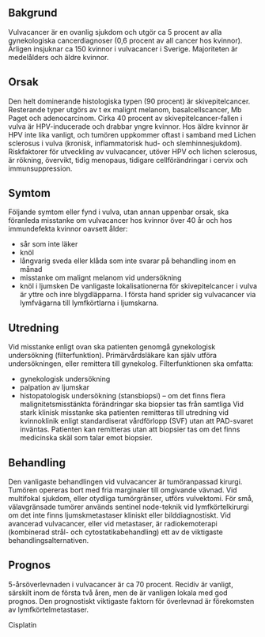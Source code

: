 ## Bakgrund

Vulvacancer är en ovanlig sjukdom och utgör ca 5 procent av alla gynekologiska cancerdiagnoser (0,6 procent av all cancer hos kvinnor). Årligen insjuknar ca 150 kvinnor i vulvacancer i Sverige. Majoriteten är medelålders och äldre kvinnor.

## Orsak

Den helt dominerande histologiska typen (90 procent) är skivepitelcancer. Resterande typer utgörs av t ex malignt melanom, basalcellscancer, Mb Paget och adenocarcinom.
Cirka 40 procent av skivepitelcancer-fallen i vulva är HPV-inducerade och drabbar yngre kvinnor. Hos äldre kvinnor är HPV inte lika vanligt, och tumören uppkommer oftast i samband med Lichen sclerosus i vulva (kronisk, inflammatorisk hud- och slemhinnesjukdom).
Riskfaktorer för utveckling av vulvacancer, utöver HPV och lichen sclerosus, är rökning, övervikt, tidig menopaus, tidigare cellförändringar i cervix och immunsuppression.

## Symtom

Följande symtom eller fynd i vulva, utan annan uppenbar orsak, ska föranleda misstanke om vulvacancer hos kvinnor över 40 år och hos immundefekta kvinnor oavsett ålder:
- sår som inte läker
- knöl
- långvarig sveda eller klåda som inte svarar på behandling inom en månad
- misstanke om malignt melanom vid undersökning
- knöl i ljumsken
De vanligaste lokalisationerna för skivepitelcancer i vulva är yttre och inre blygdläpparna. I första hand sprider sig vulvacancer via lymfvägarna till lymfkörtlarna i ljumskarna.

## Utredning

Vid misstanke enligt ovan ska patienten genomgå gynekologisk undersökning (filterfunktion). Primärvårdsläkare kan själv utföra undersökningen, eller remittera till gynekolog.
Filterfunktionen ska omfatta:
- gynekologisk undersökning
- palpation av ljumskar
- histopatologisk undersökning (stansbiopsi) – om det finns flera malignitetsmisstänkta förändringar ska biopsier tas från samtliga
Vid stark klinisk misstanke ska patienten remitteras till utredning vid kvinnoklinik enligt standardiserat vårdförlopp (SVF) utan att PAD-svaret inväntas. Patienten kan remitteras utan att biopsier tas om det finns medicinska skäl som talar emot biopsier.

## Behandling

Den vanligaste behandlingen vid vulvacancer är tumöranpassad kirurgi. Tumören opereras bort med fria marginaler till omgivande vävnad. Vid multifokal sjukdom, eller otydliga tumörgränser, utförs vulvektomi.
För små, välavgränsade tumörer används sentinel node-teknik vid lymfkörtelkirurgi om det inte finns ljumskmetastaser kliniskt eller bilddiagnostiskt.
Vid avancerad vulvacancer, eller vid metastaser, är radiokemoterapi (kombinerad strål- och cytostatikabehandling) ett av de viktigaste behandlingsalternativen.

## Prognos

5-årsöverlevnaden i vulvacancer är ca 70 procent. Recidiv är vanligt, särskilt inom de första två åren, men de är vanligen lokala med god prognos. Den prognostiskt viktigaste faktorn för överlevnad är förekomsten av lymfkörtelmetastaser.


Cisplatin

